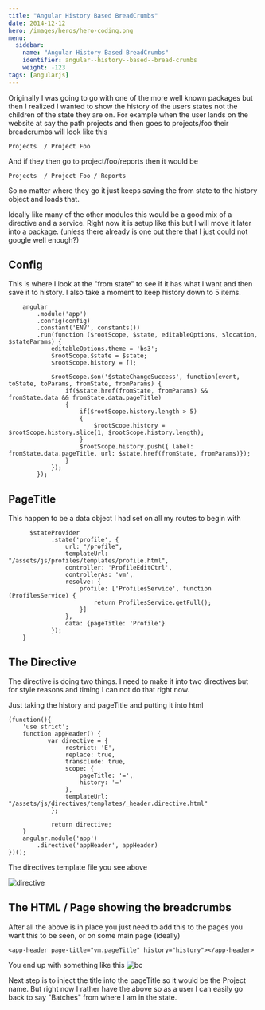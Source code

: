 ```yaml
---
title: "Angular History Based BreadCrumbs"
date: 2014-12-12
hero: /images/heros/hero-coding.png
menu:
  sidebar:
    name: "Angular History Based BreadCrumbs"
    identifier: angular--history--based--bread-crumbs
    weight: -123
tags: [angularjs]
---
```


Originally I was going to go with one of the more well known packages but then I realized I wanted to show the history of the users states not the children of the state they are on. For example when the user lands on the website at say the path projects and then goes to projects/foo their breadcrumbs will look like this

~~~
Projects  / Project Foo
~~~

And if they then go to project/foo/reports then it would be 
 
~~~
Projects  / Project Foo / Reports
~~~

So no matter where they go it just keeps saving the from state to the history object and loads that. 

Ideally like many of the other modules this would be a good mix of a directive and a service. Right now it is setup like this but I will move it later into a package. (unless there already is one out there that I just could not google well enough?)

## Config

This is where I look at the "from state" to see if it has what I want and then save it to history. I also take a moment to keep history down to 5 items.
~~~
    angular
        .module('app')
        .config(config)
        .constant('ENV', constants())
        .run(function ($rootScope, $state, editableOptions, $location, $stateParams) {
            editableOptions.theme = 'bs3';
            $rootScope.$state = $state;
            $rootScope.history = [];

            $rootScope.$on('$stateChangeSuccess', function(event, toState, toParams, fromState, fromParams) {
                if($state.href(fromState, fromParams) && fromState.data && fromState.data.pageTitle)
                {
                    if($rootScope.history.length > 5)
                    {
                        $rootScope.history = $rootScope.history.slice(1, $rootScope.history.length);
                    }
                    $rootScope.history.push({ label: fromState.data.pageTitle, url: $state.href(fromState, fromParams)});
                }
            });
        });
~~~

## PageTitle

This happen to be a data object I had set on all my routes to begin with

~~~
      $stateProvider
            .state('profile', {
                url: "/profile",
                templateUrl: "/assets/js/profiles/templates/profile.html",
                controller: 'ProfileEditCtrl',
                controllerAs: 'vm',
                resolve: {
                    profile: ['ProfilesService', function (ProfilesService) {
                        return ProfilesService.getFull();
                    }]
                },
                data: {pageTitle: 'Profile'}
            });
    }
~~~

## The Directive

The directive is doing two things. I need to make it into two directives but for style reasons and timing I can not do that right now.

Just taking the history and pageTitle and putting it into html
~~~
(function(){
    'use strict';
    function appHeader() {
           var directive = {
                restrict: 'E',
                replace: true,
                transclude: true,
                scope: {
                    pageTitle: '=',
                    history: '='
                },
                templateUrl:   "/assets/js/directives/templates/_header.directive.html"
            };

            return directive;
    }
    angular.module('app')
        .directive('appHeader', appHeader)
})();
~~~

The directives template file you see above

![directive](https://dl.dropboxusercontent.com/s/vk5pmf52217e6ec/Screenshot%202014-12-11%2020.23.36.png?dl=0)

## The HTML / Page showing the breadcrumbs

After all the above is in place you just need to add this to the pages you want this to be seen, or on some main page (ideally)

~~~
<app-header page-title="vm.pageTitle" history="history"></app-header>
~~~

You end up with something like this
![bc](https://dl.dropboxusercontent.com/s/g1uac6y848mk6or/Screenshot%202014-12-11%2020.18.17.png?dl=0)

Next step is to inject the title into the pageTitle so it would be the Project name. But right now I rather have the above so as a user I can easily go back to say "Batches" from where I am in the state.